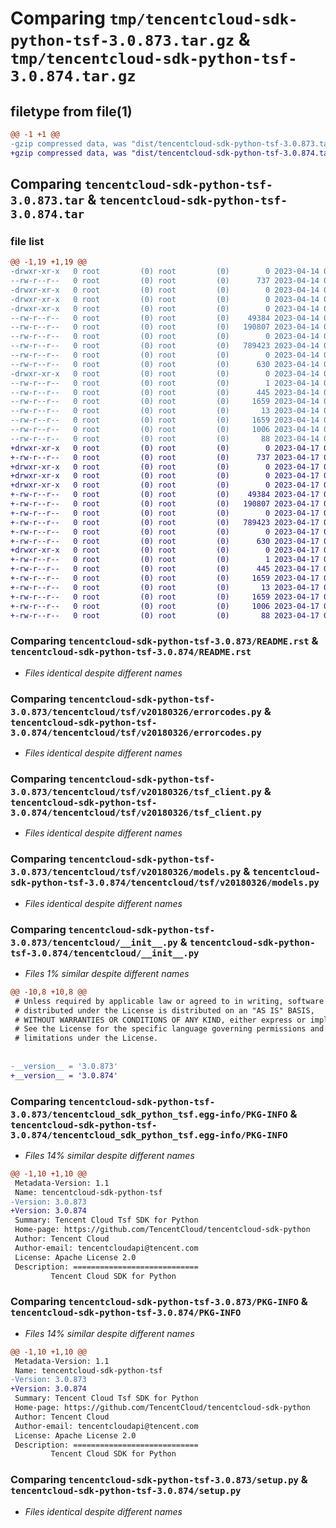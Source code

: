 # Comparing `tmp/tencentcloud-sdk-python-tsf-3.0.873.tar.gz` & `tmp/tencentcloud-sdk-python-tsf-3.0.874.tar.gz`

## filetype from file(1)

```diff
@@ -1 +1 @@
-gzip compressed data, was "dist/tencentcloud-sdk-python-tsf-3.0.873.tar", last modified: Fri Apr 14 01:00:49 2023, max compression
+gzip compressed data, was "dist/tencentcloud-sdk-python-tsf-3.0.874.tar", last modified: Mon Apr 17 00:53:33 2023, max compression
```

## Comparing `tencentcloud-sdk-python-tsf-3.0.873.tar` & `tencentcloud-sdk-python-tsf-3.0.874.tar`

### file list

```diff
@@ -1,19 +1,19 @@
-drwxr-xr-x   0 root         (0) root         (0)        0 2023-04-14 01:00:49.000000 tencentcloud-sdk-python-tsf-3.0.873/
--rw-r--r--   0 root         (0) root         (0)      737 2023-04-14 01:00:49.000000 tencentcloud-sdk-python-tsf-3.0.873/README.rst
-drwxr-xr-x   0 root         (0) root         (0)        0 2023-04-14 01:00:49.000000 tencentcloud-sdk-python-tsf-3.0.873/tencentcloud/
-drwxr-xr-x   0 root         (0) root         (0)        0 2023-04-14 01:00:49.000000 tencentcloud-sdk-python-tsf-3.0.873/tencentcloud/tsf/
-drwxr-xr-x   0 root         (0) root         (0)        0 2023-04-14 01:00:49.000000 tencentcloud-sdk-python-tsf-3.0.873/tencentcloud/tsf/v20180326/
--rw-r--r--   0 root         (0) root         (0)    49384 2023-04-14 01:00:49.000000 tencentcloud-sdk-python-tsf-3.0.873/tencentcloud/tsf/v20180326/errorcodes.py
--rw-r--r--   0 root         (0) root         (0)   190807 2023-04-14 01:00:49.000000 tencentcloud-sdk-python-tsf-3.0.873/tencentcloud/tsf/v20180326/tsf_client.py
--rw-r--r--   0 root         (0) root         (0)        0 2023-04-14 01:00:49.000000 tencentcloud-sdk-python-tsf-3.0.873/tencentcloud/tsf/v20180326/__init__.py
--rw-r--r--   0 root         (0) root         (0)   789423 2023-04-14 01:00:49.000000 tencentcloud-sdk-python-tsf-3.0.873/tencentcloud/tsf/v20180326/models.py
--rw-r--r--   0 root         (0) root         (0)        0 2023-04-14 01:00:49.000000 tencentcloud-sdk-python-tsf-3.0.873/tencentcloud/tsf/__init__.py
--rw-r--r--   0 root         (0) root         (0)      630 2023-04-14 01:00:49.000000 tencentcloud-sdk-python-tsf-3.0.873/tencentcloud/__init__.py
-drwxr-xr-x   0 root         (0) root         (0)        0 2023-04-14 01:00:49.000000 tencentcloud-sdk-python-tsf-3.0.873/tencentcloud_sdk_python_tsf.egg-info/
--rw-r--r--   0 root         (0) root         (0)        1 2023-04-14 01:00:49.000000 tencentcloud-sdk-python-tsf-3.0.873/tencentcloud_sdk_python_tsf.egg-info/dependency_links.txt
--rw-r--r--   0 root         (0) root         (0)      445 2023-04-14 01:00:49.000000 tencentcloud-sdk-python-tsf-3.0.873/tencentcloud_sdk_python_tsf.egg-info/SOURCES.txt
--rw-r--r--   0 root         (0) root         (0)     1659 2023-04-14 01:00:49.000000 tencentcloud-sdk-python-tsf-3.0.873/tencentcloud_sdk_python_tsf.egg-info/PKG-INFO
--rw-r--r--   0 root         (0) root         (0)       13 2023-04-14 01:00:49.000000 tencentcloud-sdk-python-tsf-3.0.873/tencentcloud_sdk_python_tsf.egg-info/top_level.txt
--rw-r--r--   0 root         (0) root         (0)     1659 2023-04-14 01:00:49.000000 tencentcloud-sdk-python-tsf-3.0.873/PKG-INFO
--rw-r--r--   0 root         (0) root         (0)     1006 2023-04-14 01:00:49.000000 tencentcloud-sdk-python-tsf-3.0.873/setup.py
--rw-r--r--   0 root         (0) root         (0)       88 2023-04-14 01:00:49.000000 tencentcloud-sdk-python-tsf-3.0.873/setup.cfg
+drwxr-xr-x   0 root         (0) root         (0)        0 2023-04-17 00:53:33.000000 tencentcloud-sdk-python-tsf-3.0.874/
+-rw-r--r--   0 root         (0) root         (0)      737 2023-04-17 00:53:33.000000 tencentcloud-sdk-python-tsf-3.0.874/README.rst
+drwxr-xr-x   0 root         (0) root         (0)        0 2023-04-17 00:53:33.000000 tencentcloud-sdk-python-tsf-3.0.874/tencentcloud/
+drwxr-xr-x   0 root         (0) root         (0)        0 2023-04-17 00:53:33.000000 tencentcloud-sdk-python-tsf-3.0.874/tencentcloud/tsf/
+drwxr-xr-x   0 root         (0) root         (0)        0 2023-04-17 00:53:33.000000 tencentcloud-sdk-python-tsf-3.0.874/tencentcloud/tsf/v20180326/
+-rw-r--r--   0 root         (0) root         (0)    49384 2023-04-17 00:53:33.000000 tencentcloud-sdk-python-tsf-3.0.874/tencentcloud/tsf/v20180326/errorcodes.py
+-rw-r--r--   0 root         (0) root         (0)   190807 2023-04-17 00:53:33.000000 tencentcloud-sdk-python-tsf-3.0.874/tencentcloud/tsf/v20180326/tsf_client.py
+-rw-r--r--   0 root         (0) root         (0)        0 2023-04-17 00:53:33.000000 tencentcloud-sdk-python-tsf-3.0.874/tencentcloud/tsf/v20180326/__init__.py
+-rw-r--r--   0 root         (0) root         (0)   789423 2023-04-17 00:53:33.000000 tencentcloud-sdk-python-tsf-3.0.874/tencentcloud/tsf/v20180326/models.py
+-rw-r--r--   0 root         (0) root         (0)        0 2023-04-17 00:53:33.000000 tencentcloud-sdk-python-tsf-3.0.874/tencentcloud/tsf/__init__.py
+-rw-r--r--   0 root         (0) root         (0)      630 2023-04-17 00:53:33.000000 tencentcloud-sdk-python-tsf-3.0.874/tencentcloud/__init__.py
+drwxr-xr-x   0 root         (0) root         (0)        0 2023-04-17 00:53:33.000000 tencentcloud-sdk-python-tsf-3.0.874/tencentcloud_sdk_python_tsf.egg-info/
+-rw-r--r--   0 root         (0) root         (0)        1 2023-04-17 00:53:33.000000 tencentcloud-sdk-python-tsf-3.0.874/tencentcloud_sdk_python_tsf.egg-info/dependency_links.txt
+-rw-r--r--   0 root         (0) root         (0)      445 2023-04-17 00:53:33.000000 tencentcloud-sdk-python-tsf-3.0.874/tencentcloud_sdk_python_tsf.egg-info/SOURCES.txt
+-rw-r--r--   0 root         (0) root         (0)     1659 2023-04-17 00:53:33.000000 tencentcloud-sdk-python-tsf-3.0.874/tencentcloud_sdk_python_tsf.egg-info/PKG-INFO
+-rw-r--r--   0 root         (0) root         (0)       13 2023-04-17 00:53:33.000000 tencentcloud-sdk-python-tsf-3.0.874/tencentcloud_sdk_python_tsf.egg-info/top_level.txt
+-rw-r--r--   0 root         (0) root         (0)     1659 2023-04-17 00:53:33.000000 tencentcloud-sdk-python-tsf-3.0.874/PKG-INFO
+-rw-r--r--   0 root         (0) root         (0)     1006 2023-04-17 00:53:33.000000 tencentcloud-sdk-python-tsf-3.0.874/setup.py
+-rw-r--r--   0 root         (0) root         (0)       88 2023-04-17 00:53:33.000000 tencentcloud-sdk-python-tsf-3.0.874/setup.cfg
```

### Comparing `tencentcloud-sdk-python-tsf-3.0.873/README.rst` & `tencentcloud-sdk-python-tsf-3.0.874/README.rst`

 * *Files identical despite different names*

### Comparing `tencentcloud-sdk-python-tsf-3.0.873/tencentcloud/tsf/v20180326/errorcodes.py` & `tencentcloud-sdk-python-tsf-3.0.874/tencentcloud/tsf/v20180326/errorcodes.py`

 * *Files identical despite different names*

### Comparing `tencentcloud-sdk-python-tsf-3.0.873/tencentcloud/tsf/v20180326/tsf_client.py` & `tencentcloud-sdk-python-tsf-3.0.874/tencentcloud/tsf/v20180326/tsf_client.py`

 * *Files identical despite different names*

### Comparing `tencentcloud-sdk-python-tsf-3.0.873/tencentcloud/tsf/v20180326/models.py` & `tencentcloud-sdk-python-tsf-3.0.874/tencentcloud/tsf/v20180326/models.py`

 * *Files identical despite different names*

### Comparing `tencentcloud-sdk-python-tsf-3.0.873/tencentcloud/__init__.py` & `tencentcloud-sdk-python-tsf-3.0.874/tencentcloud/__init__.py`

 * *Files 1% similar despite different names*

```diff
@@ -10,8 +10,8 @@
 # Unless required by applicable law or agreed to in writing, software
 # distributed under the License is distributed on an "AS IS" BASIS,
 # WITHOUT WARRANTIES OR CONDITIONS OF ANY KIND, either express or implied.
 # See the License for the specific language governing permissions and
 # limitations under the License.
 
 
-__version__ = '3.0.873'
+__version__ = '3.0.874'
```

### Comparing `tencentcloud-sdk-python-tsf-3.0.873/tencentcloud_sdk_python_tsf.egg-info/PKG-INFO` & `tencentcloud-sdk-python-tsf-3.0.874/tencentcloud_sdk_python_tsf.egg-info/PKG-INFO`

 * *Files 14% similar despite different names*

```diff
@@ -1,10 +1,10 @@
 Metadata-Version: 1.1
 Name: tencentcloud-sdk-python-tsf
-Version: 3.0.873
+Version: 3.0.874
 Summary: Tencent Cloud Tsf SDK for Python
 Home-page: https://github.com/TencentCloud/tencentcloud-sdk-python
 Author: Tencent Cloud
 Author-email: tencentcloudapi@tencent.com
 License: Apache License 2.0
 Description: ============================
         Tencent Cloud SDK for Python
```

### Comparing `tencentcloud-sdk-python-tsf-3.0.873/PKG-INFO` & `tencentcloud-sdk-python-tsf-3.0.874/PKG-INFO`

 * *Files 14% similar despite different names*

```diff
@@ -1,10 +1,10 @@
 Metadata-Version: 1.1
 Name: tencentcloud-sdk-python-tsf
-Version: 3.0.873
+Version: 3.0.874
 Summary: Tencent Cloud Tsf SDK for Python
 Home-page: https://github.com/TencentCloud/tencentcloud-sdk-python
 Author: Tencent Cloud
 Author-email: tencentcloudapi@tencent.com
 License: Apache License 2.0
 Description: ============================
         Tencent Cloud SDK for Python
```

### Comparing `tencentcloud-sdk-python-tsf-3.0.873/setup.py` & `tencentcloud-sdk-python-tsf-3.0.874/setup.py`

 * *Files identical despite different names*

